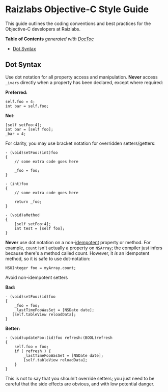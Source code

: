 # Raizlabs Objective-C Style Guide

This guide outlines the coding conventions and best practices for the Objective-C developers at Raizlabs.

<!-- START doctoc generated TOC please keep comment here to allow auto update -->
<!-- DON'T EDIT THIS SECTION, INSTEAD RE-RUN doctoc TO UPDATE -->
**Table of Contents**  *generated with [DocToc](http://doctoc.herokuapp.com/)*

- [Dot Syntax](#dot-syntax)

<!-- END doctoc generated TOC please keep comment here to allow auto update -->

## Dot Syntax
Use dot notation for all property access and manipulation. **Never** access `_ivars` directly when a property has been declared, except where required:

**Preferred:**

```objc
self.foo = 4;
int bar = self.foo;
```

**Not:**

```objc
[self setFoo:4];
int bar = [self foo];
_bar = 4;
```

For clarity, you may use bracket notation for overridden setters/getters:

```objc
- (void)setFoo:(int)foo
{
    // some extra code goes here

    _foo = foo;
}

- (int)foo
{
    // some extra code goes here

    return _foo;
}

- (void)aMethod
{
    [self setFoo:4];
    int test = [self foo];
}
```

**Never** use dot notation on a non-[idempotent](http://en.wikipedia.org/wiki/Idempotent) property or method. For example, `count` isn't actually a property on `NSArray`; the compiler just infers because there's a method called count. However, it *is* an idempotent method, so it is safe to use dot-notation:

```objc
NSUInteger foo = myArray.count;
```

Avoid non-idempotent setters

**Bad:**

```objc
- (void)setFoo:(id)foo
{
    _foo = foo;
    _lastTimeFooWasSet = [NSDate date];
   [self.tableView reloadData];
}
```

**Better:**

```objc
- (void)updateFoo:(id)foo refresh:(BOOL)refresh
{
    self.foo = foo;
    if ( refresh ) {
        _lastTimeFooWasSet = [NSDate date];
        [self.tableView reloadData];
    }
}
```

This is not to say that you shouln't override setters; you just need to be careful that the side effects are obvious, and with low potential danger.
